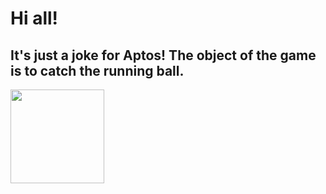 # Hi all!
## It's just a joke for Aptos! The object of the game is to catch the running ball. 


<img src="https://user-images.githubusercontent.com/93165931/198851404-a8b40b57-f955-42fa-b2cf-9f467d5f3e44.gif"  width="150" height="150">
